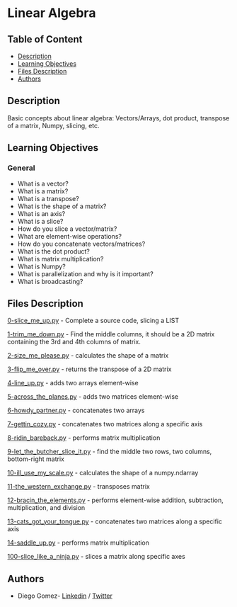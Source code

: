 # Linear Algebra

## Table of Content
* [Description](#description)
* [Learning Objectives](#learning-objectives)
* [Files Description](#files-description)
* [Authors](#authors)

## Description
Basic concepts about linear algebra: Vectors/Arrays, dot product, transpose of a matrix, Numpy, slicing, etc.


## Learning Objectives
### General
- What is a vector?
- What is a matrix?
- What is a transpose?
- What is the shape of a matrix?
- What is an axis?
- What is a slice?
- How do you slice a vector/matrix?
- What are element-wise operations?
- How do you concatenate vectors/matrices?
- What is the dot product?
- What is matrix multiplication?
- What is Numpy?
- What is parallelization and why is it important?
- What is broadcasting?

## Files Description

[0-slice_me_up.py](0-slice_me_up.py) - Complete a source code, slicing a LIST

[1-trim_me_down.py](1-trim_me_down.py) - Find the middle columns, it should be a 2D matrix containing the 3rd and 4th columns of matrix.

[2-size_me_please.py](2-size_me_please.py) - calculates the shape of a matrix

[3-flip_me_over.py](3-flip_me_over.py) - returns the transpose of a 2D matrix

[4-line_up.py](4-line_up.py) - adds two arrays element-wise

[5-across_the_planes.py](5-across_the_planes.py) - adds two matrices element-wise

[6-howdy_partner.py](6-howdy_partner.py) - concatenates two arrays

[7-gettin_cozy.py](7-gettin_cozy.py) - concatenates two matrices along a specific axis

[8-ridin_bareback.py](8-ridin_bareback.py) - performs matrix multiplication

[9-let_the_butcher_slice_it.py](9-let_the_butcher_slice_it.py) - find the middle two rows, two columns, bottom-right matrix

[10-ill_use_my_scale.py](10-ill_use_my_scale.py) - calculates the shape of a numpy.ndarray

[11-the_western_exchange.py](11-the_western_exchange.py) - transposes matrix

[12-bracin_the_elements.py](12-bracin_the_elements.py) - performs element-wise addition, subtraction, multiplication, and division

[13-cats_got_your_tongue.py](13-cats_got_your_tongue.py) - concatenates two matrices along a specific axis

[14-saddle_up.py](14-saddle_up.py) - performs matrix multiplication

[100-slice_like_a_ninja.py](100-slice_like_a_ninja.py) - slices a matrix along specific axes

## Authors
* Diego Gomez- [Linkedin](https://www.linkedin.com/in/diego-g%C3%B3mez-8861b61a1/) / [Twitter](https://twitter.com/dagomez2530)
